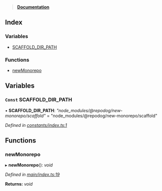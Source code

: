 > **[Documentation](README.md)**

## Index

### Variables

* [SCAFFOLD_DIR_PATH](README.md#const-scaffold_dir_path)

### Functions

* [newMonorepo](README.md#newmonorepo)

## Variables

### `Const` SCAFFOLD_DIR_PATH

• **SCAFFOLD_DIR_PATH**: *"node_modules/@repodog/new-monorepo/scaffold"* = "node_modules/@repodog/new-monorepo/scaffold"

*Defined in [constants/index.ts:1](https://github.com/dylanaubrey/repodog/blob/0284371/packages/new-monorepo/src/constants/index.ts#L1)*

## Functions

###  newMonorepo

▸ **newMonorepo**(): *void*

*Defined in [main/index.ts:19](https://github.com/dylanaubrey/repodog/blob/0284371/packages/new-monorepo/src/main/index.ts#L19)*

**Returns:** *void*